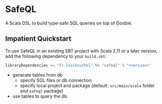 # SafeQL

A Scala DSL to build type-safe SQL queries on top of Doobie.

## Impatient Quickstart

To use SafeQL in an existing SBT project with Scala 2.11 or a later version, add the following dependency to your `build.sbt`:

```scala
libraryDependencies += "fr.loicknuchel" %% "safeql" % "<version>"
```

- generate tables from db
    - specify SQL files or db connection
    - specify local project and package (default: `src/main/scala` folder and `safeql` package)
- use tables to query the db
